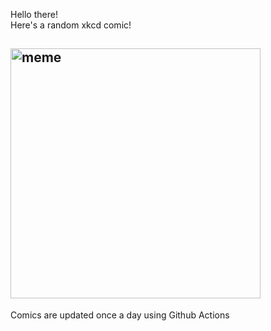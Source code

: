 Hello there! <br>Here's a random xkcd comic!<br>
## <img src="https://imgs.xkcd.com/comics/global_warming.png" alt="meme" width="400"/><br>
Comics are updated once a day using Github Actions